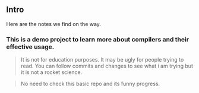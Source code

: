 ## Intro
Here are the notes we find on the way.

### This is a demo project to learn more about compilers and their effective usage. 
> It is not for education purposes. It may be ugly for people trying to read. You can follow commits and changes to see what i am trying but it is not a rocket science.

> No need to check this basic repo and its funny progress.